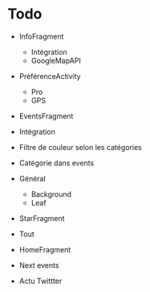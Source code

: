 # Todo

- InfoFragment
  - Intégration
  - GoogleMapAPI
  
- PréférenceActivity
  - Pro
  - GPS

- EventsFragment
 - Intégration
 - Filtre de couleur selon les catégories
 - Catégorie dans events
 
- Général 
  - Background
  - Leaf

- StarFragment
 - Tout
 
- HomeFragment
 - Next events
 - Actu Twittter
 
  

